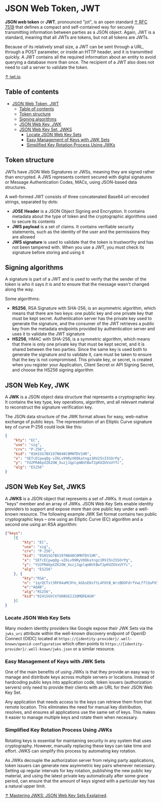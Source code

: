 # JSON Web Token, JWT

**JSON web token** or **JWT**, pronounced "jot", is an open standard [↑ RFC 7519](https://datatracker.ietf.org/doc/html/rfc7519) that defines a compact and self-contained way for securely transmitting information between parties as a JSON object. Again, JWT is a standard, meaning that all JWTs are tokens, but not all tokens are JWTs.

Because of its relatively small size, a JWT can be sent through a URL, through a POST parameter, or inside an HTTP header, and it is transmitted quickly. A JWT contains all the required information about an entity to avoid querying a database more than once. The recipient of a JWT also does not need to call a server to validate the token.

[↑ jwt.io](https://jwt.io).

## Table of contents

- [JSON Web Token, JWT](#json-web-token-jwt)
  - [Table of contents](#table-of-contents)
  - [Token structure](#token-structure)
  - [Signing algorithms](#signing-algorithms)
  - [JSON Web Key, JWK](#json-web-key-jwk)
  - [JSON Web Key Set, JWKS](#json-web-key-set-jwks)
    - [Locate JSON Web Key Sets](#locate-json-web-key-sets)
    - [Easy Management of Keys with JWK Sets](#easy-management-of-keys-with-jwk-sets)
    - [Simplified Key Rotation Process Using JWKs](#simplified-key-rotation-process-using-jwks)

## Token structure

JWTs have JSON Web Signatures or JWSs, meaning they are signed rather than encrypted. A JWS represents content secured with digital signatures or Message Authentication Codes, MACs, using JSON-based data structures.

A well-formed JWT consists of three concatenated Base64 url-encoded strings, separated by dots:

- **JOSE Header** is a JSON Object Signing and Encryption. It contains metadata about the type of token and the cryptographic algorithms used to secure its contents
- **JWS payload** is a set of claims. It contains verifiable security statements, such as the identity of the user and the permissions they are allowed
- **JWS signature** is used to validate that the token is trustworthy and has not been tampered with. When you use a JWT, you must check its signature before storing and using it

## Signing algorithms

A signature is part of a JWT and is used to verify that the sender of the token is who it says it is and to ensure that the message wasn't changed along the way.

Some algorithms:

- **RS256**, RSA Signature with SHA-256, is an asymmetric algorithm, which means that there are two keys: one public key and one private key that must be kept secret. Authentication server has the private key used to generate the signature, and the consumer of the JWT retrieves a public key from the metadata endpoints provided by authentication server and uses it to validate the JWT signature
- **HS256**, HMAC with SHA-256, is a symmetric algorithm, which means that there is only one private key that must be kept secret, and it is shared between the two parties. Since the same key is used both to generate the signature and to validate it, care must be taken to ensure that the key is not compromised. This private key, or secret, is created when you register your Application, Client Secret or API Signing Secret, and choose the HS256 signing algorithm

## JSON Web Key, JWK

A **JWK** is a JSON object data structure that represents a cryptographic key. It contains the key type, key operations, algorithm, and all relevant material to reconstruct the signature verification key.

The JSON data structure of the JWK format allows for easy, web-native exchange of public keys. The representation of an Elliptic Curve signature key of curve P-256 could look like this:

```json
{
    "kty": "EC", 
    "use": "sig",
    "crv": "P-256",
    "kid": "01H1SG7BX197N040C0MHTDV1HR",
    "x": "SEfcECpwqQg-vZ6Lv99RyV0Qkatngz1RV25nI5SOrPg",
    "y": "YU2PRA6pXZ62OW_XuzjJqplqmBUtBwT2pKUZUVxUYfc",
    "alg": "ES256"
} 
```

## JSON Web Key Set, JWKS

A **JWKS** is a JSON object that represents a set of JWKs. It must contain a "keys" member and an array of JWKs. JSON Web Key Sets enable identity providers to support and expose more than one public key under a well-known resource. The following example JWK Set format contains two public cryptographic keys – one using an Elliptic Curve (EC) algorithm and a second one using an RSA algorithm:

```json
{"keys": 
    [{
        "kty": "EC", 
        "use": "sig",
        "crv": "P-256",
        "kid": "01H1SG7BX197N040C0MHTDV1HR",
        "x": "SEfcECpwqQg-vZ6Lv99RyV0Qkatngz1RV25nI5SOrPg",
        "y": "YU2PRA6pXZ62OW_XuzjJqplqmBUtBwT2pKUZUVxUYfc",
        "alg": "ES256"
    }, {
        "kty":"RSA",
        "n": "1qrQCTst3RF04aMC9Ye_kGbsE0sftL4FOtB_WrzBDOFdrfVwLfflQuPX5kJ-0iYv9r2mjD5YIDy8b-iJKwevb69ISeoOrmL3tj6MStJesbbRRLVyFIm_6L7alHhZVyqHQtMKX7IaNndrfebnLReGntuNk76XCFxBBnRaIzAWnzr3WN4UPBt84A0KF74pei17dlqHZJ2HB2CsYbE9Ort8m7Vf6hwxYzFtCvMCnZil0fCtk2OQ73l6egcvYO65DkAJibFsC9xAgZaF-9GYRlSjMPd0SMQ8yU9i3W7beT00Xw6C0FYA9JAYaGaOvbT87l_6ZkAksOMuvIPD_jNVfTCPLQ",
        "e":"AQAB",
        "alg":"RS256",
        "kid":"01H1SGVCX7GKBGE2J2QMQREAGN"
    }]
}
```

### Locate JSON Web Key Sets

Many modern identity providers like Google expose their JWK Sets via the `jwks_uri` attribute within the well-known discovery endpoint of OpenID Connect (OIDC) located at `https://{identity-provider}/.well-known/openid-configuration` which often points to `https://{identity-provider}/.well-known/jwks.json` or a similar resource.

### Easy Management of Keys with JWK Sets

One of the main benefits of using JWKs is that they provide an easy way to manage and distribute keys across multiple servers or locations. Instead of hardcoding public keys into application code, token issuers (authorization servers) only need to provide their clients with an URL for their JSON Web Key Set.

Any application that needs access to the keys can retrieve them from that remote location. This eliminates the need for manual key distribution, resolves, and ensures all applications use the same set of keys. This makes it easier to manage multiple keys and rotate them when necessary.

### Simplified Key Rotation Process Using JWKs

Rotating keys is essential for maintaining security in any system that uses cryptography. However, manually replacing these keys can take time and effort. JWKS can simplify this process by automating key rotation.

As JWKs decouple the authorization server from relying party applications, token issuers can generate new asymmetric key pairs whenever necessary. Setting up regular intervals for key rotation, publishing the new public key material, and using the latest private key automatically after some grace period, can ensure that the amount of keys signed with a particular key has a natural upper limit.

[↑ Mastering JWKS: JSON Web Key Sets Explained](https://www.jbspeakr.cc/jwks-json-web-key-set/).
